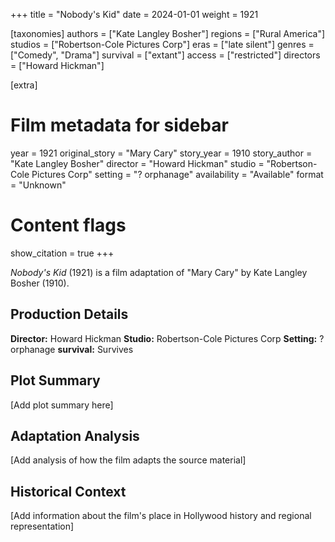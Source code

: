+++
title = "Nobody's Kid"
date = 2024-01-01
weight = 1921

[taxonomies]
authors = ["Kate Langley Bosher"]
regions = ["Rural America"]
studios = ["Robertson-Cole Pictures Corp"]
eras = ["late silent"]
genres = ["Comedy", "Drama"]
survival = ["extant"]
access = ["restricted"]
directors = ["Howard Hickman"]

[extra]
# Film metadata for sidebar
year = 1921
original_story = "Mary Cary"
story_year = 1910
story_author = "Kate Langley Bosher"
director = "Howard Hickman"
studio = "Robertson-Cole Pictures Corp"
setting = "? orphanage"
availability = "Available"
format = "Unknown"

# Content flags
show_citation = true
+++

*Nobody's Kid* (1921) is a film adaptation of "Mary Cary" by Kate Langley Bosher (1910).

## Production Details

**Director:** Howard Hickman
**Studio:** Robertson-Cole Pictures Corp
**Setting:** ? orphanage
**survival:** Survives

## Plot Summary

[Add plot summary here]

## Adaptation Analysis

[Add analysis of how the film adapts the source material]

## Historical Context

[Add information about the film's place in Hollywood history and regional representation]